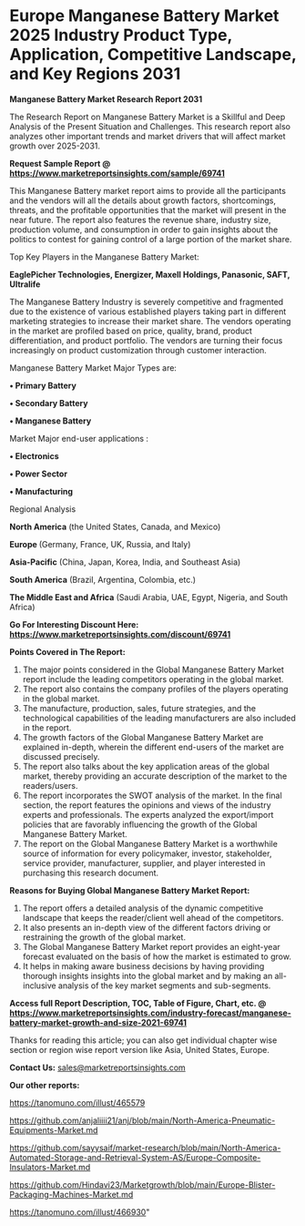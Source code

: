 # Europe Manganese Battery Market 2025 Industry Product Type, Application, Competitive Landscape, and Key Regions 2031

<strong>Manganese Battery Market Research Report 2031</strong>

The Research Report on Manganese Battery Market is a Skillful and Deep Analysis of the Present Situation and Challenges. This research report also analyzes other important trends and market drivers that will affect market growth over 2025-2031.

<strong>Request Sample Report @ <a href=https://www.marketreportsinsights.com/sample/69741>https://www.marketreportsinsights.com/sample/69741</a></strong>

This Manganese Battery market report aims to provide all the participants and the vendors will all the details about growth factors, shortcomings, threats, and the profitable opportunities that the market will present in the near future. The report also features the revenue share, industry size, production volume, and consumption in order to gain insights about the politics to contest for gaining control of a large portion of the market share.

Top Key Players in the Manganese Battery Market:

<strong>EaglePicher Technologies, Energizer, Maxell Holdings, Panasonic, SAFT, Ultralife</strong>

The Manganese Battery Industry is severely competitive and fragmented due to the existence of various established players taking part in different marketing strategies to increase their market share. The vendors operating in the market are profiled based on price, quality, brand, product differentiation, and product portfolio. The vendors are turning their focus increasingly on product customization through customer interaction.

Manganese Battery Market Major Types are:

<strong>• Primary Battery

• Secondary Battery

• Manganese Battery</strong>

Market Major end-user applications :

<strong>• Electronics

• Power Sector

• Manufacturing</strong>

Regional Analysis

</u><strong><b>North America</b></strong> (the United States, Canada, and Mexico)

<strong><b>Europe </b></strong>(Germany, France, UK, Russia, and Italy)

<strong><b>Asia-Pacific</b></strong> (China, Japan, Korea, India, and Southeast Asia)

<strong><b>South America</b></strong> (Brazil, Argentina, Colombia, etc.)

<strong><b>The Middle East and Africa</b></strong> (Saudi Arabia, UAE, Egypt, Nigeria, and South Africa)

<strong>Go For Interesting Discount Here: <a href=https://www.marketreportsinsights.com/discount/69741>https://www.marketreportsinsights.com/discount/69741</a></strong>

<strong>Points Covered in The Report:</strong>
<ol>
  <li>The major points considered in the Global Manganese Battery Market report include the leading competitors operating in the global market.</li>
  <li>The report also contains the company profiles of the players operating in the global market.</li>
  <li>The manufacture, production, sales, future strategies, and the technological capabilities of the leading manufacturers are also included in the report.</li>
  <li>The growth factors of the Global Manganese Battery Market are explained in-depth, wherein the different end-users of the market are discussed precisely.</li>
  <li>The report also talks about the key application areas of the global market, thereby providing an accurate description of the market to the readers/users.</li>
  <li>The report incorporates the SWOT analysis of the market. In the final section, the report features the opinions and views of the industry experts and professionals. The experts analyzed the export/import policies that are favorably influencing the growth of the Global Manganese Battery Market.</li>
  <li>The report on the Global Manganese Battery Market is a worthwhile source of information for every policymaker, investor, stakeholder, service provider, manufacturer, supplier, and player interested in purchasing this research document.</li>
</ol>
<strong>Reasons for Buying Global Manganese Battery Market Report:</strong>

<ol>
  <li>The report offers a detailed analysis of the dynamic competitive landscape that keeps the reader/client well ahead of the competitors.</li>
  <li>It also presents an in-depth view of the different factors driving or restraining the growth of the global market.</li>
  <li>The Global Manganese Battery Market report provides an eight-year forecast evaluated on the basis of how the market is estimated to grow.</li>
  <li>It helps in making aware business decisions by having providing thorough insights insights into the global market and by making an all-inclusive analysis of the key market segments and sub-segments.</li>
</ol>
<strong>Access full Report Description, TOC, Table of Figure, Chart, etc. @ <a href=https://www.marketreportsinsights.com/industry-forecast/manganese-battery-market-growth-and-size-2021-69741>https://www.marketreportsinsights.com/industry-forecast/manganese-battery-market-growth-and-size-2021-69741</a></strong>


Thanks for reading this article; you can also get individual chapter wise section or region wise report version like Asia, United States, Europe.

<strong>Contact Us:</strong>
sales@marketreportsinsights.com

<strong>Our other reports:</strong>

<a href=https://tanomuno.com/illust/465579>https://tanomuno.com/illust/465579</a>

<a href=https://github.com/anjaliiii21/anj/blob/main/North-America-Pneumatic-Equipments-Market.md>https://github.com/anjaliiii21/anj/blob/main/North-America-Pneumatic-Equipments-Market.md</a>

<a href=https://github.com/sayysaif/market-research/blob/main/North-America-Automated-Storage-and-Retrieval-System-AS/Europe-Composite-Insulators-Market.md>https://github.com/sayysaif/market-research/blob/main/North-America-Automated-Storage-and-Retrieval-System-AS/Europe-Composite-Insulators-Market.md</a>

<a href=https://github.com/Hindavi23/Marketgrowth/blob/main/Europe-Blister-Packaging-Machines-Market.md>https://github.com/Hindavi23/Marketgrowth/blob/main/Europe-Blister-Packaging-Machines-Market.md</a>

<a href=https://tanomuno.com/illust/466930>https://tanomuno.com/illust/466930</a>"
